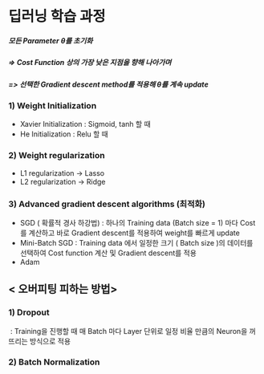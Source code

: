 # 딥러닝 학습 과정

##### 모든 Parameter θ를 초기화

 ##### => Cost Function 상의 가장 낮은 지점을 향해 나아가며 

##### => 선택한 Gradient descent method를 적용해 θ를 계속 update



### 1) Weight Initialization

- Xavier Initialization : Sigmoid, tanh 할 때
- He Initialization : Relu 할 때



### 2) Weight regularization

- L1 regularization -> Lasso
- L2 regularization -> Ridge



### 3) Advanced gradient descent algorithms (최적화)

- SGD ( 확률적 경사 하강법) : 하나의 Training data (Batch size = 1) 마다 Cost를 계산하고 바로 Gradient descent를 적용하여 weight를 빠르게 update
- Mini-Batch SGD : Training data 에서 일정한 크기 ( Batch size )의 데이터를 선택하여 Cost function 계산 및 Gradient descent를 적용
- Adam



## < 오버피팅 피하는 방법>

### 1) Dropout

​     : Training을 진행할 때 매 Batch 마다 Layer 단위로 일정 비율 만큼의 Neuron을 꺼뜨리는 방식으로 적용



### 2) Batch Normalization





